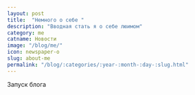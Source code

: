 ```yaml
---
layout: post
title:  "Немного о себе "
description: "Вводная стать я о себе люимом"
category: me 
catname: Новости
image: "/blog/me/"
icon: newspaper-o
slug: about-me
permalink: "/blog/:categories/:year-:month-:day-:slug.html"
---
```

Запуск блога 

